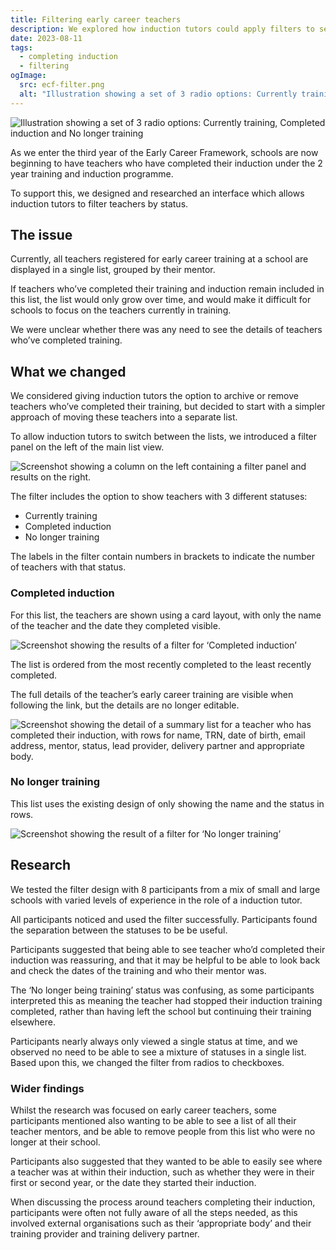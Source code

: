 ```yaml
---
title: Filtering early career teachers
description: We explored how induction tutors could apply filters to see early career teachers who’ve completed induction, or who were no longer training.
date: 2023-08-11
tags:
  - completing induction
  - filtering
ogImage:
  src: ecf-filter.png
  alt: "Illustration showing a set of 3 radio options: Currently training, Completed induction and No longer training"
---
```


![Illustration showing a set of 3 radio options: Currently training, Completed induction and No longer training](ecf-filter.png)

As we enter the third year of the Early Career Framework, schools are now beginning to have teachers who have completed their induction under the 2 year training and induction programme.

To support this, we designed and researched an interface which allows induction tutors to filter teachers by status.

## The issue

Currently, all teachers registered for early career training at a school are displayed in a single list, grouped by their mentor.

If teachers who’ve completed their training and induction remain included in this list, the list would only grow over time, and would make it difficult for schools to focus on the teachers currently in training.

We were unclear whether there was any need to see the details of teachers who’ve completed training.

## What we changed

We considered giving induction tutors the option to archive or remove teachers who’ve completed their training, but decided to start with a simpler approach of moving these teachers into a separate list.

To allow induction tutors to switch between the lists, we introduced a filter panel on the left of the main list view.

![Screenshot showing a column on the left containing a filter panel and results on the right.](currently-training.png)

The filter includes the option to show teachers with 3 different statuses:

* Currently training
* Completed induction
* No longer training

The labels in the filter contain numbers in brackets to indicate the number of teachers with that status.

### Completed induction

For this list, the teachers are shown using a card layout, with only the name of the teacher and the date they completed visible.

![Screenshot showing the results of a filter for ‘Completed induction’](completed-induction.png)

The list is ordered from the most recently completed to the least recently completed.

The full details of the teacher’s early career training are visible when following the link, but the details are no longer editable.

![Screenshot showing the detail of a summary list for a teacher who has completed their induction, with rows for name, TRN, date of birth, email address, mentor, status, lead provider, delivery partner and appropriate body.](completed-induction-detail.png)

### No longer training

This list uses the existing design of only showing the name and the status in rows.

![Screenshot showing the result of a filter for ‘No longer training’](no-longer-being-trained.png)

## Research

We tested the filter design with 8 participants from a mix of small and large schools with varied levels of experience in the role of a induction tutor.

All participants noticed and used the filter successfully. Participants found the separation between the statuses to be be useful.

Participants suggested that being able to see teacher who’d completed their induction was reassuring, and that it may be helpful to be able to look back and check the dates of the training and who their mentor was.

The ‘No longer being training’ status was confusing, as some participants interpreted this as meaning the teacher had stopped their induction training completed, rather than having left the school but continuing their training elsewhere.

Participants nearly always only viewed a single status at time, and we observed no need to be able to see a mixture of statuses in a single list. Based upon this, we changed the filter from radios to checkboxes.

### Wider findings

Whilst the research was focused on early career teachers, some participants mentioned also wanting to be able to see a list of all their teacher mentors, and be able to remove people from this list who were no longer at their school.

Participants also suggested that they wanted to be able to easily see where a teacher was at within their induction, such as whether they were in their first or second year, or the date they started their induction.

When discussing the process around teachers completing their induction, participants were often not fully aware of all the steps needed, as this involved external organisations such as their ‘appropriate body’ and their training provider and training delivery partner.


